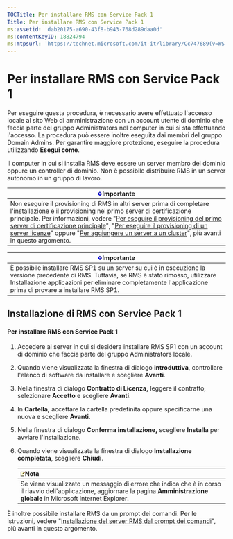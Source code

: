 ```yaml
---
TOCTitle: Per installare RMS con Service Pack 1
Title: Per installare RMS con Service Pack 1
ms:assetid: 'dab20175-a690-43f8-b943-768d289daa0d'
ms:contentKeyID: 18824794
ms:mtpsurl: 'https://technet.microsoft.com/it-it/library/Cc747689(v=WS.10)'
---
```


Per installare RMS con Service Pack 1
=====================================

Per eseguire questa procedura, è necessario avere effettuato l'accesso locale al sito Web di amministrazione con un account utente di dominio che faccia parte del gruppo Administrators nel computer in cui si sta effettuando l'accesso. La procedura può essere inoltre eseguita dai membri del gruppo Domain Admins. Per garantire maggiore protezione, eseguire la procedura utilizzando **Esegui come**.

Il computer in cui si installa RMS deve essere un server membro del dominio oppure un controller di dominio. Non è possibile distribuire RMS in un server autonomo in un gruppo di lavoro.

| ![](images/Cc747689.Important(WS.10).gif)Importante                                                                                                                                                                                                                                                                                                                                                                                                                                                                                                                                      |
|-----------------------------------------------------------------------------------------------------------------------------------------------------------------------------------------------------------------------------------------------------------------------------------------------------------------------------------------------------------------------------------------------------------------------------------------------------------------------------------------------------------------------------------------------------------------------------------------------------------------------|
| Non eseguire il provisioning di RMS in altri server prima di completare l'installazione e il provisioning nel primo server di certificazione principale. Per informazioni, vedere "[Per eseguire il provisioning del primo server di certificazione principale](https://technet.microsoft.com/debc42f3-74ff-4c99-b7a4-4921fccdabc2)", "[Per eseguire il provisioning di un server licenze](https://technet.microsoft.com/4d67b898-0ba9-4eef-ab7d-ee0ca55a688e)" oppure "[Per aggiungere un server a un cluster](https://technet.microsoft.com/db635238-5528-4bec-9cc6-8244e2b3d733)", più avanti in questo argomento. |

| ![](images/Cc747689.Important(WS.10).gif)Importante                                                                                                                                                                            |
|-------------------------------------------------------------------------------------------------------------------------------------------------------------------------------------------------------------------------------------------------------------|
| È possibile installare RMS SP1 su un server su cui è in esecuzione la versione precedente di RMS. Tuttavia, se RMS è stato rimosso, utilizzare Installazione applicazioni per eliminare completamente l'applicazione prima di provare a installare RMS SP1. |

Installazione di RMS con Service Pack 1
---------------------------------------

#### Per installare RMS con Service Pack 1

1.  Accedere al server in cui si desidera installare RMS SP1 con un account di dominio che faccia parte del gruppo Administrators locale.

2.  Quando viene visualizzata la finestra di dialogo **introduttiva**, controllare l'elenco di software da installare e scegliere **Avanti**.

3.  Nella finestra di dialogo **Contratto di Licenza,** leggere il contratto, selezionare **Accetto** e scegliere **Avanti**.

4.  In **Cartella,** accettare la cartella predefinita oppure specificarne una nuova e scegliere **Avanti**.

5.  Nella finestra di dialogo **Conferma installazione,** scegliere **Installa** per avviare l'installazione.

6.  Quando viene visualizzata la finestra di dialogo **Installazione completata**, scegliere **Chiudi**.

    | ![](images/Cc747689.note(WS.10).gif)Nota                                                                                                                 |
    |---------------------------------------------------------------------------------------------------------------------------------------------------------------------------------------|
    | Se viene visualizzato un messaggio di errore che indica che è in corso il riavvio dell'applicazione, aggiornare la pagina **Amministrazione globale** in Microsoft Internet Explorer. |

È inoltre possibile installare RMS da un prompt dei comandi. Per le istruzioni, vedere "[Installazione del server RMS dal prompt dei comandi](https://technet.microsoft.com/b55b1e2a-dd14-4168-a37f-9cdedbec660b)", più avanti in questo argomento.
